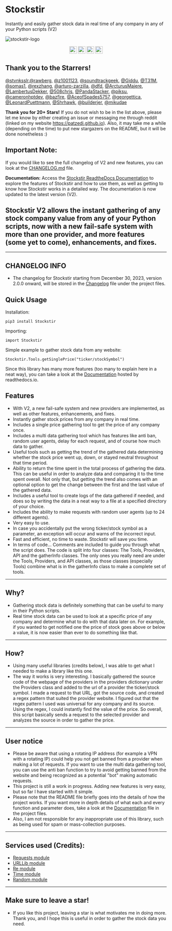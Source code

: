 # Stockstir
Instantly and easily gather stock data in real time of any company in any of your Python scripts (V2)

![stockstir-logo](https://github.com/PatzEdi/Stockstir/raw/main/READMEassets/stockstirlogoV2.jpg)

<p align="center">
	<img src="https://img.shields.io/badge/License-MIT-brightgreen"
		height="23">
	<img src="https://img.shields.io/badge/Creator-PatzEdi-brightgreen"
		height="23">
	<img src="https://readthedocs.org/projects/stockstir/badge/?version=latest"
		height="23">
	<img src="https://img.shields.io/badge/Version-Latest-brightgreen"
		height="23">
</p>

## Thank you to the Starrers!
[@stvnksslr](https://github.com/stvnksslr),[@rawberg](https://github.com/rawberg), [@z1001123](https://github.com/z1001123), [@soundtrackgeek](https://github.com/soundtrackgeek), [@Giddu](https://github.com/Giddu), [@T31M](https://github.com/T31M), [@somas1](https://github.com/somas1), [@rexzhang](https://github.com/rexzhang), [@arturo-zarzilla](https://github.com/arturo-zarzilla), [@dfd](https://github.com/dfd), [@ArcturusMajere](https://github.com/ArcturusMajere), [@LambertusDekker](https://github.com/LambertusDekker), [@508chris](https://github.com/508chris), [@PandaStacker](https://github.com/PandaStacker), [@piksu](https://github.com/piksu), [@cameronhptdev](https://github.com/cameronhptdev), [@bazfire](https://github.com/bazfire), [@AceofSpades5757](https://github.com/AceofSpades5757), [@georgettica](https://github.com/georgettica), [@LeonardPuettmann](https://github.com/LeonardPuettmann), [@Shrhawk](https://github.com/Shrhawk), [@builderjer](https://github.com/builderjer), [@mikudae](https://github.com/mikudae) 

**Thank you for 20+ Stars!**
If you do not wish to be in the list above, please let me know by either creating an issue or messaging me through reddit (linked on my website https://patzedi.github.io). Also, it may take me a while (depending on the time) to put new stargazers on the README, but it will be done nonetheless :)

## Important Note:
If you would like to see the full changelog of V2 and new features, you can look at the [CHANGELOG.md](/CHANGELOG.md) file.

**Documentation:**
Access the [Stockstir ReadtheDocs Documentation](https://stockstir.readthedocs.io/en/latest/index.html) to explore the features of Stockstir and how to use them, as well as getting to know how Stockstir works in a detailed way. The documentation is now updated to the latest version (V2).

## **Stockstir V2 allows the instant gathering of any stock company value from any of your Python scripts, now with a new fail-safe system with more than one provider, and more features (some yet to come), enhancements, and fixes.** 
____________________________________________________________________________
## **CHANGELOG INFO**
- The changelog for Stockstir starting from December 30, 2023, version 2.0.0 onward, will be stored in the [Changelog](/CHANGELOG.md) file under the project files.

## **Quick Usage**

Installation:
```
pip3 install Stockstir
```

Importing:
```
import Stockstir
```
Simple example to gather stock data from any website:
```
Stockstir.Tools.getSinglePrice("ticker/stockSymbol")
```
Since this library has many more features (too many to explain here in a neat way), you can take a look at the [Documentation](https://stockstir.readthedocs.io/en/latest/index.html) hosted by readthedocs.io.

## **Features**
- With V2, a new fail-safe system and new providers are implemented, as well as other features, enhancements, and fixes.
- Instantly gather stock prices from any company in real time.
- Includes a single price gathering tool to get the price of any company once.
- Includes a multi data gathering tool which has features like anti ban, random user agents, delay for each request, and of course how much data to gather.  
- Useful tools such as getting the trend of the gathered data determining whether the stock price went up, down, or stayed neutral throughout that time period.
- Ability to return the time spent in the total process of gathering the data. This can be useful in order to analyze data and comparing it to the time spent overall. Not only that, but getting the trend also comes with an optional option to get the change between the first and the last value of the gathered data.
- Includes a useful tool to create logs of the data gathered if needed, and does so by writing the data in a neat way to a file at a specified directory of your choice.
- Includes the ability to make requests with random user agents (up to 24 different agents).
- Very easy to use.
- In case you accidentally put the wrong ticker/stock symbol as a parameter, an exception will occur and warns of the incorrect input.
- Fast and efficient, no time to waste. Stockstir will save you time.
- In terms of code... Comments are included to guide you through what the script does. The code is split into four classes: The Tools, Providers, API and the gatherInfo classes. The only ones you really need are under the Tools, Providers, and API classes, as those classes (especially Tools) combine what is in the gatherInfo class to make a complete set of tools.
____________________________________________________________________________
## **Why?**
- Gathering stock data is definitely something that can be useful to many in their Python scripts. 
- Real time stock data can be used to look at a specific price of any company and determine what to do with that data later on. For example, if you wanted to get notified one the price of stock goes above or below a value, it is now easier than ever to do something like that. 
____________________________________________________________________________
## **How?**
- Using many useful libraries (credits below), I was able to get what I needed to make a library like this one. 
- The way it works is very interesting. I basically gathered the source code of the webpage of the providers in the providers dictionary under the Providers class and added to the url of a provider the ticker/stock symbol. I made a request to that URL, got the source code, and created a regex pattern that suited the provider website. I figured out that the regex pattern I used was universal for any company and its source. Using the regex, I could instantly find the value of the price. So overall, this script basically sends a request to the selected provider and analyzes the source in order to gather the price.
____________________________________________________________________________
## **User notice**
- Please be aware that using a rotating IP address (for example a VPN with a rotating IP) could help you not get banned from a provider when making a lot of requests. If you want to use the multi data gathering tool, you can use the anti ban function to try to avoid getting banned from the website and being recognized as a potential "bot" making automatic requests.
- This project is still a work in progress. Adding new features is very easy, but so far I have started with it simple. 
- Please note that the README file briefly goes into the details of how the project works. If you want more in depth details of what each and every function and parameter does, take a look at the [Documentation](https://stockstir.readthedocs.io/en/latest/index.html) file in the project files.
- Also, I am not responsible for any inappropriate use of this library, such as being used for spam or mass-collection purposes.
____________________________________________________________________________
## **Services used (Credits):**
- [Requests module](https://requests.readthedocs.io/en/latest/)
- [URLLib module](https://docs.python.org/3/library/urllib.html)
- [Re module](https://docs.python.org/3/library/re.html)
- [Time module](https://docs.python.org/3/library/time.html)
- [Random module](https://docs.python.org/3/library/random.html)

____________________________________________________________________________
## **Make sure to leave a star!**
- If you like this project, leaving a star is what motivates me in doing more. Thank you, and I hope this is useful in order to gather the stock data you need.
